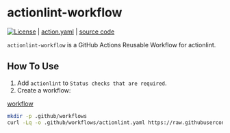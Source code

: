 # actionlint-workflow

[![License](http://img.shields.io/badge/license-mit-blue.svg?style=flat-square)](https://raw.githubusercontent.com/suzuki-shunsuke/actionlint-workflow/main/LICENSE) | [action.yaml](action.yaml) | [source code](.github/workflows/actionlint.yaml)

`actionlint-workflow` is a GitHub Actions Reusable Workflow for actionlint.

## How To Use

1. Add `actionlint` to `Status checks that are required`.
2. Create a workflow:

[workflow](.github/workflows/example.yaml)

```sh
mkdir -p .github/workflows
curl -Lq -o .github/workflows/actionlint.yaml https://raw.githubusercontent.com/suzuki-shunsuke/actionlint-workflow/refs/heads/main/.github/workflows/example.yaml
```
